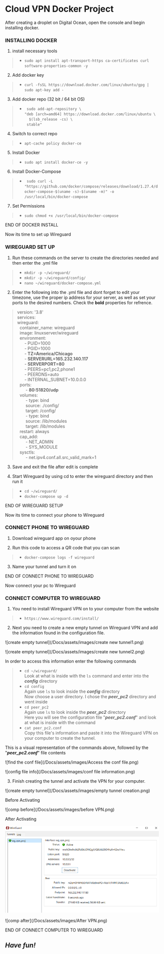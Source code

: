 # **Cloud VPN Docker Project**
After creating a droplet on Digital Ocean, open the console and begin installing docker.

### **INSTALLING DOCKER**
1) install necessary tools <br>
>-    `sudo apt install apt-transport-https ca-certificates curl software-properties-common -y` <br>

2) Add docker key <br>
>-    `curl -fsSL https://download.docker.com/linux/ubuntu/gpg | sudo apt-key add -` <br>

3) Add docker repo (32 bit / 64 bit OS) <br>
>-   ` sudo add-apt-repository \` <br> `"deb [arch=amd64] https://download.docker.com/linux/ubuntu \` <br> `  $(lsb_release -cs) \` <br> ` stable"` <br>

4) Switch to correct repo <br>
>-   `apt-cache policy docker-ce` <br>

5) Install Docker <br>
>-   `sudo apt install docker-ce -y` <br>

6) Install Docker-Compose <br>
>-   ` sudo curl -L "https://github.com/docker/compose/releases/download/1.27.4/docker-compose-$(uname -s)-$(uname -m)" -o /usr/local/bin/docker-compose` <br>

7) Set Permissions <br>
>-   `sudo chmod +x /usr/local/bin/docker-compose` <br>

END OF DOCKER INSTALL
 
 
Now its time to set up Wireguard

### **WIREGUARD SET UP**
1) Run these commands on the server to create the directories needed and then enter the .yml file 
>-    `mkdir -p ~/wireguard/`
>-    `mkdir -p ~/wireguard/config/`
>-    `nano ~/wireguard/docker-compose.yml`<br>

2) Enter the following into the .yml file and dont forget to edit your timezone, use the proper ip address for your server, as well as set your ports to the desired numbers. Check the **bold** properties for refrence.
  >    version: '3.8' <br>
  >    services: <br>
  >    wireguard: <br>
  >    &nbsp;&nbsp;container_name: wireguard <br>
  >    &nbsp;&nbsp;image: linuxserver/wireguard <br>
  >    &nbsp;&nbsp;environment: <br>
  >    &nbsp;&nbsp;&nbsp;&nbsp;&nbsp;&nbsp;- PUID=1000 <br>
  >    &nbsp;&nbsp;&nbsp;&nbsp;&nbsp;&nbsp;- PGID=1000 <br>
  >    &nbsp;&nbsp;&nbsp;&nbsp;&nbsp;&nbsp;- **TZ=America/Chicago** <br>
  >    &nbsp;&nbsp;&nbsp;&nbsp;&nbsp;&nbsp;- **SERVERURL=165.232.140.117** <br>
  >    &nbsp;&nbsp;&nbsp;&nbsp;&nbsp;&nbsp;- **SERVERPORT=80** <br>
  >    &nbsp;&nbsp;&nbsp;&nbsp;&nbsp;&nbsp;- PEERS=pc1,pc2,phone1 <br>
  >    &nbsp;&nbsp;&nbsp;&nbsp;&nbsp;&nbsp;- PEERDNS=auto <br>
  >    &nbsp;&nbsp;&nbsp;&nbsp;&nbsp;&nbsp;- INTERNAL_SUBNET=10.0.0.0 <br>
  >    &nbsp;&nbsp;ports: <br>
  >    &nbsp;&nbsp;&nbsp;&nbsp;&nbsp;&nbsp; - **80:51820/udp** <br>
  >    &nbsp;&nbsp;volumes: <br>
  >    &nbsp;&nbsp;&nbsp;&nbsp;&nbsp;&nbsp; - type: bind <br>
  >    &nbsp;&nbsp;&nbsp;&nbsp;&nbsp;&nbsp; source: ./config/ <br>
  >    &nbsp;&nbsp;&nbsp;&nbsp;&nbsp;&nbsp; target: /config/ <br>
  >    &nbsp;&nbsp;&nbsp;&nbsp;&nbsp;&nbsp; - type: bind <br>
  >    &nbsp;&nbsp;&nbsp;&nbsp;&nbsp;&nbsp; source: /lib/modules <br>
  >    &nbsp;&nbsp;&nbsp;&nbsp;&nbsp;&nbsp; target: /lib/modules <br>
  >    &nbsp;&nbsp;restart: always <br>
  >    &nbsp;&nbsp;cap_add: <br>
  >    &nbsp;&nbsp;&nbsp;&nbsp;&nbsp;&nbsp; - NET_ADMIN <br>
  >    &nbsp;&nbsp;&nbsp;&nbsp;&nbsp;&nbsp; - SYS_MODULE <br>
  >    &nbsp;&nbsp;sysctls: <br>
  >    &nbsp;&nbsp;&nbsp;&nbsp;&nbsp;&nbsp; - net.ipv4.conf.all.src_valid_mark=1 <br>
 
 3) Save and exit the file after edit is complete <br>
 
 4) Start Wireguard by using cd to enter the wireguard directory and then run it <br>
 >-   `cd ~/wireguard/`
 >-   `docker-compose up -d` <br>
 
END OF WIREGUARD SETUP

Now its time to connect your phone to Wireguard

### **CONNECT PHONE TO WIREGUARD**
1) Download wireguard app on oyour phone <br>

2) Run this code to access a QR code that you can scan <br>
>- `docker-compose logs -f wireguard` <br>
      
3) Name your tunnel and turn it on 

END OF CONNECT PHONE TO WIREGUARD

Now connect your pc to Wireguard

### **CONNECT COMPUTER TO WIREGUARD**
1) You need to install Wireguard VPN on to your computer from the website <br>
>- `https://www.wireguard.com/install/` <br>


2) Next you need to create a new empty tunnel on Wireguard VPN and add the information found in the configuration file. 

![create empty tunnel](/Docs/assets/images/create new tunnel1.png)

![create empty tunnel](/Docs/assets/images/create new tunnel2.png)



In order to access this information enter the following commands
>- `cd ~/wireguard/` <br>
> Look at what is inside with the `ls` command and enter into the ***config*** directory <br>
>- `cd config` <br>
> Again use `ls` to look inside the ***config*** directory <br>
> Now choose a user directory. I chose the ***peer_pc2*** directory and went inside <br>
>- `cd peer_pc2` <br> 
> Again use `ls` to look inside the ***peer_pc2*** directory <br>
> Here you will see the configuration file "***peer_pc2.conf***" and look at what is inside with the command <br>
>- `cat peer_pc2.conf` <br> 
> Copy this file's information and paste it into the Wireguard VPN on your computer to create the tunnel. <br>

This is a visual representation of the commands above, followed by the "***peer_pc2.conf***" file contents


![find the conf file](/Docs/assets/images/Access the conf file.png)


![config file info](/Docs/assets/images/conf file information.png)


3) Finish creating the tunnel and activate the VPN for your computer.

![create empty tunnel](/Docs/assets/images/empty tunnel creation.png)


Before Activating


![comp before](/Docs/assets/images/before VPN.png)


After Activating

![computer Proof](/Docs/assets/images/computerVPNproof.png)


![comp after](/Docs/assets/images/After VPN.png)


END OF CONNECT COMPUTER TO WIREGUARD

## ***Have fun!***
